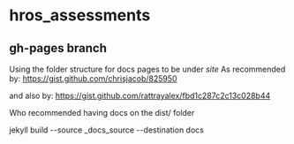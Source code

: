 # hros_assessments


## gh-pages branch
Using the folder structure for docs pages to be under
_site_
As recommended by:
https://gist.github.com/chrisjacob/825950


and also by:
https://gist.github.com/rattrayalex/fbd1c287c2c13c028b44

Who recommended having docs on the dist/ folder

jekyll build --source _docs_source --destination docs
